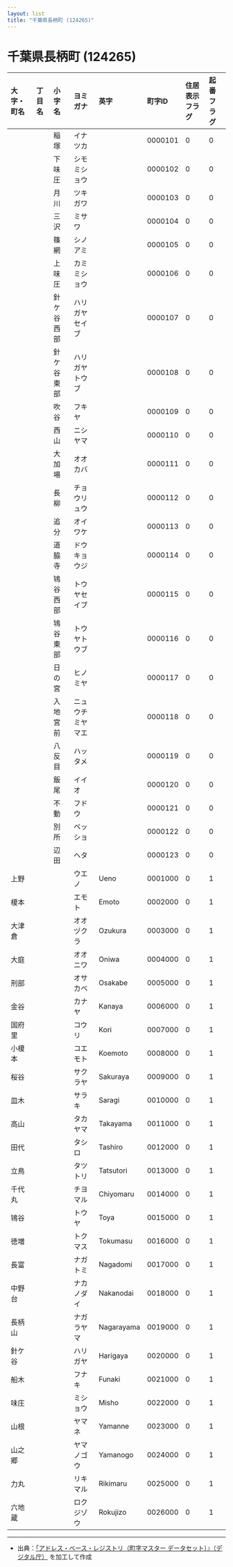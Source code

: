 ```yaml
---
layout: list
title: "千葉県長柄町 (124265)"
---
```


# 千葉県長柄町 (124265)

| 大字・町名 | 丁目名 | 小字名 | ヨミガナ | 英字 | 町字ID | 住居表示フラグ | 起番フラグ |
|:---|:---|:---|:---|:---|:---|:---|:---|
|  |  | 稲塚 | イナツカ |  | 0000101 | 0 | 0 |
|  |  | 下味圧 | シモミショウ |  | 0000102 | 0 | 0 |
|  |  | 月川 | ツキガワ |  | 0000103 | 0 | 0 |
|  |  | 三沢 | ミサワ |  | 0000104 | 0 | 0 |
|  |  | 篠網 | シノアミ |  | 0000105 | 0 | 0 |
|  |  | 上味圧 | カミミショウ |  | 0000106 | 0 | 0 |
|  |  | 針ケ谷西部 | ハリガヤセイブ |  | 0000107 | 0 | 0 |
|  |  | 針ケ谷東部 | ハリガヤトウブ |  | 0000108 | 0 | 0 |
|  |  | 吹谷 | フキヤ |  | 0000109 | 0 | 0 |
|  |  | 西山 | ニシヤマ |  | 0000110 | 0 | 0 |
|  |  | 大加場 | オオカバ |  | 0000111 | 0 | 0 |
|  |  | 長柳 | チョウリュウ |  | 0000112 | 0 | 0 |
|  |  | 追分 | オイワケ |  | 0000113 | 0 | 0 |
|  |  | 道脇寺 | ドウキョウジ |  | 0000114 | 0 | 0 |
|  |  | 鴇谷西部 | トウヤセイブ |  | 0000115 | 0 | 0 |
|  |  | 鴇谷東部 | トウヤトウブ |  | 0000116 | 0 | 0 |
|  |  | 日の宮 | ヒノミヤ |  | 0000117 | 0 | 0 |
|  |  | 入地宮前 | ニュウチミヤマエ |  | 0000118 | 0 | 0 |
|  |  | 八反目 | ハッタメ |  | 0000119 | 0 | 0 |
|  |  | 飯尾 | イイオ |  | 0000120 | 0 | 0 |
|  |  | 不動 | フドウ |  | 0000121 | 0 | 0 |
|  |  | 別所 | ベッショ |  | 0000122 | 0 | 0 |
|  |  | 辺田 | ヘタ |  | 0000123 | 0 | 0 |
| 上野 |  |  | ウエノ | Ueno | 0001000 | 0 | 1 |
| 榎本 |  |  | エモト | Emoto | 0002000 | 0 | 1 |
| 大津倉 |  |  | オオヅクラ | Ozukura | 0003000 | 0 | 1 |
| 大庭 |  |  | オオニワ | Oniwa | 0004000 | 0 | 1 |
| 刑部 |  |  | オサカベ | Osakabe | 0005000 | 0 | 1 |
| 金谷 |  |  | カナヤ | Kanaya | 0006000 | 0 | 1 |
| 国府里 |  |  | コウリ | Kori | 0007000 | 0 | 1 |
| 小榎本 |  |  | コエモト | Koemoto | 0008000 | 0 | 1 |
| 桜谷 |  |  | サクラヤ | Sakuraya | 0009000 | 0 | 1 |
| 皿木 |  |  | サラキ | Saragi | 0010000 | 0 | 1 |
| 高山 |  |  | タカヤマ | Takayama | 0011000 | 0 | 1 |
| 田代 |  |  | タシロ | Tashiro | 0012000 | 0 | 1 |
| 立鳥 |  |  | タツトリ | Tatsutori | 0013000 | 0 | 1 |
| 千代丸 |  |  | チヨマル | Chiyomaru | 0014000 | 0 | 1 |
| 鴇谷 |  |  | トウヤ | Toya | 0015000 | 0 | 1 |
| 徳増 |  |  | トクマス | Tokumasu | 0016000 | 0 | 1 |
| 長富 |  |  | ナガトミ | Nagadomi | 0017000 | 0 | 1 |
| 中野台 |  |  | ナカノダイ | Nakanodai | 0018000 | 0 | 1 |
| 長柄山 |  |  | ナガラヤマ | Nagarayama | 0019000 | 0 | 1 |
| 針ケ谷 |  |  | ハリガヤ | Harigaya | 0020000 | 0 | 1 |
| 船木 |  |  | フナキ | Funaki | 0021000 | 0 | 1 |
| 味庄 |  |  | ミショウ | Misho | 0022000 | 0 | 1 |
| 山根 |  |  | ヤマネ | Yamanne | 0023000 | 0 | 1 |
| 山之郷 |  |  | ヤマノゴウ | Yamanogo | 0024000 | 0 | 1 |
| 力丸 |  |  | リキマル | Rikimaru | 0025000 | 0 | 1 |
| 六地蔵 |  |  | ロクジゾウ | Rokujizo | 0026000 | 0 | 1 |

---

- 出典：[「アドレス・ベース・レジストリ（町字マスター データセット）』（デジタル庁）](https://www.digital.go.jp/policies/base_registry_address/) を加工して作成